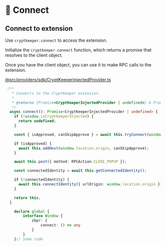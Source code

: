 # 🔌 Connect

## Connect to extension

Use `cryptkeeper.connect` to access the extension.

Initialize the `cryptkeeper.connect` function, which returns a promise that resolves to the client object.

&#x20;Once you have the client object, you can use it to make RPC calls to the extension.

&#x20;[@src/providers/sdk/CryptKeeperInjectedProvider.ts](https://github.com/CryptKeeperZK/crypt-keeper-extension/blob/29b211bae48573f0212ce280fdcc2c4a5932394b/packages/providers/src/sdk/CryptKeeperInjectedProvider.ts#L105-L125)


```ts
 /**
   * Connects to the CryptKeeper extension.
   *
   * @returns {Promise<CryptKeeperInjectedProvider | undefined>} A Promise that resolves to the connected CryptKeeperInjectedProvider instance, or undefined if the CryptKeeper extension is not installed.
   */
  async connect(): Promise<CryptKeeperInjectedProvider | undefined> {
    if (!window.isCryptkeeperInjected) {
      return undefined;
    }

    const { isApproved, canSkipApprove } = await this.tryConnect(window.location.origin);

    if (isApproved) {
      await this.addHost(window.location.origin, canSkipApprove);
    }

    await this.post({ method: RPCAction.CLOSE_POPUP });

    const connectedIdentity = await this.getConnectedIdentity();

    if (!connectedIdentity) {
      await this.connectIdentity({ urlOrigin: window.location.origin });
    }

    return this;
  }

    declare global {
        interface Window {
            zkpr: {
                connect: () => any
            }
        }
    }// Some code
```
